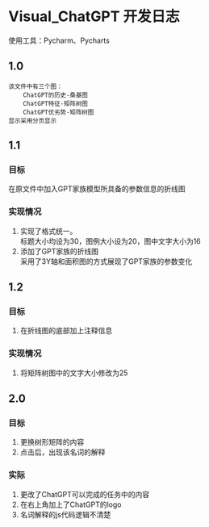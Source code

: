 # Visual_ChatGPT 开发日志
使用工具：Pycharm、Pycharts
## 1.0
    该文件中有三个图：
        ChatGPT的历史-桑基图
        ChatGPT特征-矩阵树图
        ChatGPT优劣势-矩阵树图
    显示采用分页显示
## 1.1 
### 目标
在原文件中加入GPT家族模型所具备的参数信息的折线图
### 实现情况
1. 实现了格式统一。<br>
标题大小均设为30，图例大小设为20，图中文字大小为16
2. 添加了GPT家族的折线图<br>
采用了3Y轴和面积图的方式展现了GPT家族的参数变化
## 1.2
### 目标
1. 在折线图的底部加上注释信息
### 实现情况
1. 将矩阵树图中的文字大小修改为25
## 2.0 
### 目标
1. 更换树形矩阵的内容
2. 点击后，出现该名词的解释
### 实际
1. 更改了ChatGPT可以完成的任务中的内容
2. 在右上角加上了ChatGPT的logo
3. 名词解释的js代码逻辑不清楚

